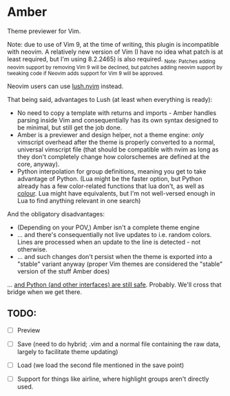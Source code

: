 # Amber

Theme previewer for Vim.

Note: due to use of Vim 9, at the time of writing, this plugin is incompatible with neovim. A relatively new version of Vim (I have no idea what patch is at least required, but I'm using 8.2.2465) is also required. <sub>Note: Patches adding neovim support by removing Vim 9 will be declined, but patches adding neovim support by tweaking code if Neovim adds support for Vim 9 will be approved.</sub>


Neovim users can use [lush.nvim](https://github.com/rktjmp/lush.nvim) instead.

That being said, advantages to Lush (at least when everything is ready):
 * No need to copy a template with returns and imports - Amber handles parsing inside Vim and consequentially has its own syntax designed to be minimal, but still get the job done.
 * Amber is a previewer and design helper, not a theme engine: _only_ vimscript overhead after the theme is properly converted to a normal, universal vimscript file (that should be compatible with nvim as long as they don't completely change how colorschemes are defined at the core, anyway).
 * Python interpolation for group definitions, meaning you get to take advantage of Python. (Lua might be the faster option, but Python already has a few color-related functions that lua don't, as well as [colour](https://pypi.org/project/colour/). Lua might have equivalents, but I'm not well-versed enough in Lua to find anything relevant in one search)

And the obligatory disadvantages:
 * (Depending on your POV,) Amber isn't a complete theme engine
 * ... and there's consequentially not live updates to i.e. random colors. Lines are processed when an update to the line is detected - not otherwise.
 * ... and such changes don't persist when the theme is exported into a "stable" variant anyway (proper Vim themes are considered the "stable" version of the stuff Amber does)


... [and Python (and other interfaces) are still safe](https://groups.google.com/g/vim_use/c/K_U3ndDXOGA/m/sj5cndNaAgAJ). Probably. We'll cross that bridge when we get there.

## TODO:

* [ ] Preview
* [ ] Save (need to do hybrid; .vim and a normal file containing the raw data, largely to facilitate theme updating)
* [ ] Load (we load the second file mentioned in the save point)
* [ ] Support for things like airline, where highlight groups aren't directly used.

